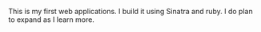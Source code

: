 This is my first web applications. I build it using Sinatra and ruby. I do plan to expand as I learn more.